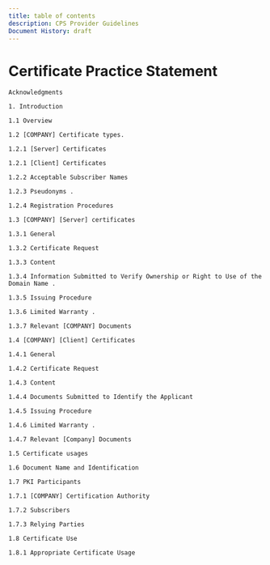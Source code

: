```yaml
---
title: table of contents
description: CPS Provider Guidelines
Document History: draft
---
```


<!-- COPYRIGHT ${ORG} -->
# Certificate Practice Statement 

    Acknowledgments 

    1. Introduction 

    1.1 Overview 

    1.2 [COMPANY] Certificate types.

    1.2.1 [Server] Certificates 

    1.2.1 [Client] Certificates 

    1.2.2 Acceptable Subscriber Names 

    1.2.3 Pseudonyms .

    1.2.4 Registration Procedures 

    1.3 [COMPANY] [Server] certificates

    1.3.1 General 

    1.3.2 Certificate Request 

    1.3.3 Content 

    1.3.4 Information Submitted to Verify Ownership or Right to Use of the Domain Name .

    1.3.5 Issuing Procedure

    1.3.6 Limited Warranty .

    1.3.7 Relevant [COMPANY] Documents 

    1.4 [COMPANY] [Client] Certificates 

    1.4.1 General 

    1.4.2 Certificate Request 

    1.4.3 Content 

    1.4.4 Documents Submitted to Identify the Applicant

    1.4.5 Issuing Procedure

    1.4.6 Limited Warranty .

    1.4.7 Relevant [Company] Documents

    1.5 Certificate usages 

    1.6 Document Name and Identification 

    1.7 PKI Participants 

    1.7.1 [COMPANY] Certification Authority 

    1.7.2 Subscribers 

    1.7.3 Relying Parties

    1.8 Certificate Use 

    1.8.1 Appropriate Certificate Usage 
